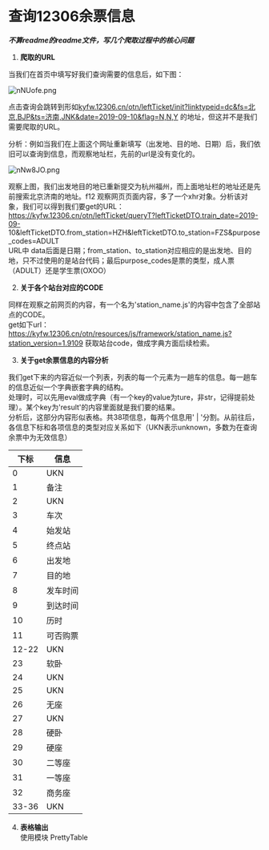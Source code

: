 # 查询12306余票信息

***不算readme的readme文件，写几个爬取过程中的核心问题***

1. **爬取的URL**  

当我们在首页中填写好我们查询需要的信息后，如下图：  

![nNUofe.png](https://s2.ax1x.com/2019/09/10/nNUofe.png)    

点击查询会跳转到形如[kyfw.12306.cn/otn/leftTicket/init?linktypeid=dc&fs=北京,BJP&ts=济南,JNK&date=2019-09-10&flag=N,N,Y](https://kyfw.12306.cn/otn/leftTicket/init?linktypeid=dc&fs=%E5%8C%97%E4%BA%AC,BJP&ts=%E6%B5%8E%E5%8D%97,JNK&date=2019-09-10&flag=N,N,Y) 的地址，但这并不是我们需要爬取的URL。  

分析：例如当我们在上面这个网址重新填写（出发地、目的地、日期）后，我们依旧可以查询到信息，而观察地址栏，先前的url是没有变化的。  

![nNw8JO.png](https://s2.ax1x.com/2019/09/10/nNw8JO.png)  

观察上图，我们出发地目的地已重新提交为杭州福州，而上面地址栏的地址还是先前搜索北京济南的地址。f12 观察网页页面内容，多了一个xhr对象。分析该对象，我们可以得到我们要get的URL： 
https://kyfw.12306.cn/otn/leftTicket/queryT?leftTicketDTO.train_date=2019-09- 10&leftTicketDTO.from_station=HZH&leftTicketDTO.to_station=FZS&purpose_codes=ADULT   
URL中 data后面是日期；from_station、to_station对应相应的是出发地、目的地，只不过使用的是站台代码；最后purpose_codes是票的类型，成人票（ADULT）还是学生票(OXOO）

2. **关于各个站台对应的CODE**

同样在观察之前网页的内容，有一个名为'station_name.js'的内容中包含了全部站点的CODE。  
get如下url：https://kyfw.12306.cn/otn/resources/js/framework/station_name.js?station_version=1.9109 获取站台code，做成字典方面后续检索。

3. **关于get余票信息的内容分析**

我们get下来的内容近似一个列表，列表的每一个元素为一趟车的信息。每一趟车的信息近似一个字典嵌套字典的结构。  
处理时，可以先用eval做成字典（有一个key的value为ture，非str，记得提前处理）。某个key为'result'的内容里面就是我们要的结果。  
分析后，这部分内容形似表格。共38项信息，每两个信息用' | '分割。从前往后，各信息下标和各项信息的类型对应关系如下（UKN表示unknown，多数为在查询余票中为无效信息）  

| 下标 | 信息 |
| - | - |
| 0 | UKN |
| 1 | 备注 |
| 2 | UKN |
| 3 | 车次 |
| 4 | 始发站 |
| 5 | 终点站 |
| 6 | 出发地 |
| 7 | 目的地 |
| 8 | 发车时间 |
| 9 | 到达时间 |
| 10 | 历时 |
| 11 | 可否购票 |
| 12-22 | UKN |
| 23 | 软卧 |
| 24 | UKN |
| 25 | UKN |
| 26 | 无座 |
| 27 | UKN |
| 28 | 硬卧 |
| 29 | 硬座 |
| 30 | 二等座 |
| 31 | 一等座 |
| 32 | 商务座 |
| 33-36 | UKN |

4. **表格输出**   
使用模块 PrettyTable
